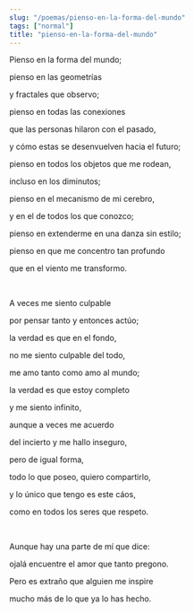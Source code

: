 ```yaml
---
slug: "/poemas/pienso-en-la-forma-del-mundo"
tags: ["normal"]
title: "pienso-en-la-forma-del-mundo"
---
```

Pienso en la forma del mundo;

pienso en las geometrías

y fractales que observo;

pienso en todas las conexiones

que las personas hilaron con el pasado,

y cómo estas se desenvuelven hacia el futuro;

pienso en todos los objetos que me rodean,

incluso en los diminutos;

pienso en el mecanismo de mi cerebro,

y en el de todos los que conozco;

pienso en extenderme en una danza sin estilo;

pienso en que me concentro tan profundo

que en el viento me transformo.

&nbsp;

A veces me siento culpable

por pensar tanto y entonces actúo;

la verdad es que en el fondo,

no me siento culpable del todo,

me amo tanto como amo al mundo;

la verdad es que estoy completo

y me siento infinito,

aunque a veces me acuerdo

del incierto y me hallo inseguro,

pero de igual forma,

todo lo que poseo, quiero compartirlo,

y lo único que tengo es este cáos,

como en todos los seres que respeto.

&nbsp;

Aunque hay una parte de mí que dice:

ojalá encuentre el amor que tanto pregono.

Pero es extraño que alguien me inspire

mucho más de lo que ya lo has hecho.